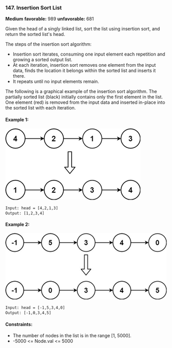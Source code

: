 ### 147. Insertion Sort List
**Medium** **favorable:** 989 **unfavorable:** 681

Given the head of a singly linked list, sort the list using insertion sort, and return the sorted list's head.

The steps of the insertion sort algorithm:
- Insertion sort iterates, consuming one input element each repetition and growing a sorted output list.
- At each iteration, insertion sort removes one element from the input data, finds the location it belongs within the sorted list and inserts it there.
- It repeats until no input elements remain.

The following is a graphical example of the insertion sort algorithm. The partially sorted list (black) initially contains only the first element in the list. One element (red) is removed from the input data and inserted in-place into the sorted list with each iteration.

#### Example 1:
![](imgs/sort1linked-list.jpg)
```
Input: head = [4,2,1,3]
Output: [1,2,3,4]
```

#### Example 2:
![](imgs/sort2linked-list.jpg)
```
Input: head = [-1,5,3,4,0]
Output: [-1,0,3,4,5]
``` 

#### Constraints:
- The number of nodes in the list is in the range [1, 5000].
- -5000 <= Node.val <= 5000
